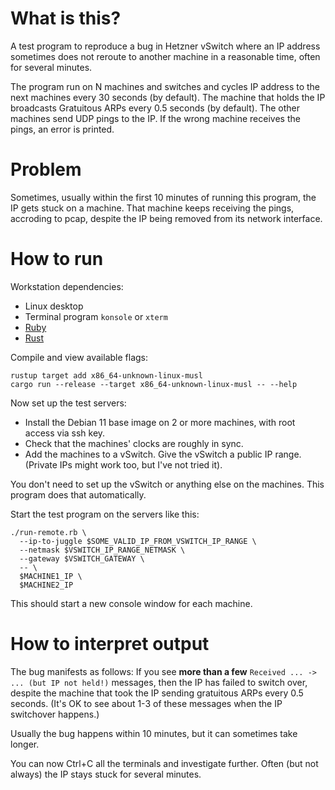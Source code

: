 
# What is this?

A test program to reproduce a bug in Hetzner vSwitch where an IP address sometimes does not reroute to another machine in a reasonable time, often for several minutes.

The program run on N machines and switches and cycles IP address to the next machines every 30 seconds (by default).
The machine that holds the IP broadcasts Gratuitous ARPs every 0.5 seconds (by default).
The other machines send UDP pings to the IP. If the wrong machine receives the pings, an error is printed.

# Problem

Sometimes, usually within the first 10 minutes of running this program, the IP gets stuck on a machine. That machine keeps receiving the pings, accroding to pcap, despite the IP being removed from its network interface.

# How to run

Workstation dependencies:

- Linux desktop
- Terminal program `konsole` or `xterm`
- [Ruby](https://www.ruby-lang.org/en/documentation/installation/)
- [Rust](https://www.rust-lang.org/tools/install)

Compile and view available flags:

    rustup target add x86_64-unknown-linux-musl
    cargo run --release --target x86_64-unknown-linux-musl -- --help

Now set up the test servers:
- Install the Debian 11 base image on 2 or more machines, with root access via ssh key.
- Check that the machines' clocks are roughly in sync.
- Add the machines to a vSwitch. Give the vSwitch a public IP range. (Private IPs might work too, but I've not tried it).

You don't need to set up the vSwitch or anything else on the machines. This program does that automatically.

Start the test program on the servers like this:

    ./run-remote.rb \
      --ip-to-juggle $SOME_VALID_IP_FROM_VSWITCH_IP_RANGE \
      --netmask $VSWITCH_IP_RANGE_NETMASK \
      --gateway $VSWITCH_GATEWAY \
      -- \
      $MACHINE1_IP \
      $MACHINE2_IP

This should start a new console window for each machine.

# How to interpret output

The bug manifests as follows:
If you see **more than a few** `Received ... -> ... (but IP not held!)` messages, then the IP has failed to switch over, despite the machine that took the IP sending gratuitous ARPs every 0.5 seconds. (It's OK to see about 1-3 of these messages when the IP switchover happens.)

Usually the bug happens within 10 minutes, but it can sometimes take longer.

You can now Ctrl+C all the terminals and investigate further. Often (but not always) the IP stays stuck for several minutes.
